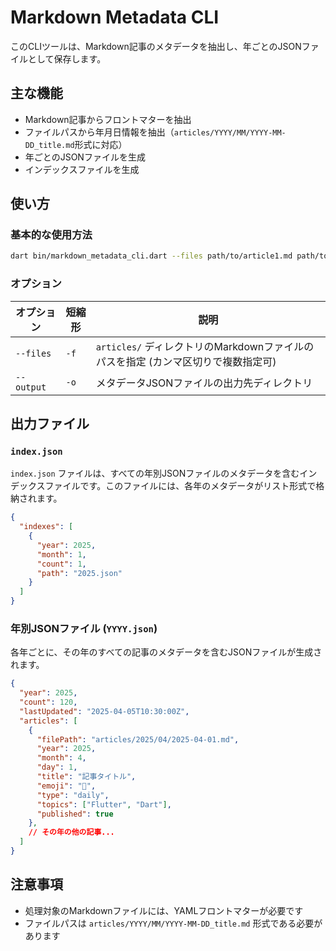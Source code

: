 # Markdown Metadata CLI

このCLIツールは、Markdown記事のメタデータを抽出し、年ごとのJSONファイルとして保存します。

## 主な機能

- Markdown記事からフロントマターを抽出
- ファイルパスから年月日情報を抽出（`articles/YYYY/MM/YYYY-MM-DD_title.md`形式に対応）
- 年ごとのJSONファイルを生成
- インデックスファイルを生成

## 使い方

### 基本的な使用方法
```bash
dart bin/markdown_metadata_cli.dart --files path/to/article1.md path/to/article2.md --output assets/metadata
```

### オプション

| オプション | 短縮形 | 説明 |
|----------|-------|------|
| `--files` | `-f` | `articles/` ディレクトリのMarkdownファイルのパスを指定 (カンマ区切りで複数指定可) |
| `--output` | `-o` | メタデータJSONファイルの出力先ディレクトリ |

## 出力ファイル

### `index.json`

`index.json` ファイルは、すべての年別JSONファイルのメタデータを含むインデックスファイルです。このファイルには、各年のメタデータがリスト形式で格納されます。

```json
{
  "indexes": [
    {
      "year": 2025,
      "month": 1,
      "count": 1,
      "path": "2025.json"
    }
  ]
}
```

### 年別JSONファイル (`YYYY.json`)

各年ごとに、その年のすべての記事のメタデータを含むJSONファイルが生成されます。

```json
{
  "year": 2025,
  "count": 120,
  "lastUpdated": "2025-04-05T10:30:00Z",
  "articles": [
    {
      "filePath": "articles/2025/04/2025-04-01.md",
      "year": 2025,
      "month": 4,
      "day": 1,
      "title": "記事タイトル",
      "emoji": "🚀",
      "type": "daily",
      "topics": ["Flutter", "Dart"],
      "published": true
    },
    // その年の他の記事...
  ]
}
```

## 注意事項

- 処理対象のMarkdownファイルには、YAMLフロントマターが必要です
- ファイルパスは `articles/YYYY/MM/YYYY-MM-DD_title.md` 形式である必要があります
